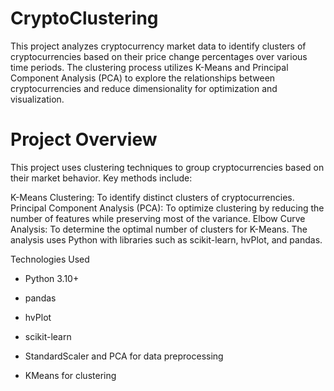 # CryptoClustering

This project analyzes cryptocurrency market data to identify clusters of cryptocurrencies based on their price change percentages over various time periods. The clustering process utilizes K-Means and Principal Component Analysis (PCA) to explore the relationships between cryptocurrencies and reduce dimensionality for optimization and visualization.

# Project Overview

This project uses clustering techniques to group cryptocurrencies based on their market behavior. Key methods include:

K-Means Clustering: To identify distinct clusters of cryptocurrencies. Principal Component Analysis (PCA): To optimize clustering by reducing the number of features while preserving most of the variance. Elbow Curve Analysis: To determine the optimal number of clusters for K-Means. The analysis uses Python with libraries such as scikit-learn, hvPlot, and pandas.

Technologies Used
* Python 3.10+

* pandas
* hvPlot
* scikit-learn
* StandardScaler and PCA for data preprocessing
* KMeans for clustering



